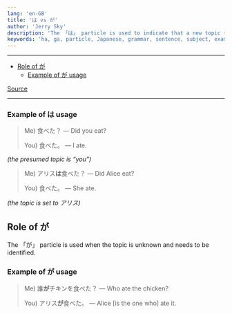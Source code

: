 ```yaml
---
lang: 'en-GB'
title: 'は vs が'
author: 'Jerry Sky'
description: 'The 「は」 particle is used to indicate that a new topic (subject, object) has been introduced to the conversation. A pointer that emphasises an object to focus on during later parts of the conversation. This is the “topic” particle.'
keywords: 'ha, ga, particle, Japanese, grammar, sentence, subject, example'
---
```


---

[source]: http://www.guidetojapanese.org/learn/difference-between-wa-and-ga/#Ok_so_what_does_mean

- [Role of が](#role-of-が)
    - [Example of が usage](#example-of-が-usage)

[Source][source]

---

### Example of は usage

> Me) 食べた？ — Did you eat?
>
> You) 食べた。 — I ate.

*(the presumed topic is “you”)*

> Me) アリス**は**食べた？ — Did Alice eat?
>
> You) 食べた。 — She ate.

*(the topic is set to アリス)*

## Role of が

The 「が」 particle is used when the topic is unknown and needs to be identified.

### Example of が usage

> Me) 誰**が**チキンを食べた？ — Who ate the chicken?
>
> You) アリス**が**食べた。 — Alice [is the one who] ate it.
